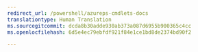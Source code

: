 ```yaml
---
redirect_url: /powershell/azureps-cmdlets-docs
translationtype: Human Translation
ms.sourcegitcommit: dcda8b30adde930ab373a087d6955b900365c4cc
ms.openlocfilehash: 6d5e4ec79ebfdf921f84e1ce1bd8de2374bd90f2

---
```




<!--HONumber=Dec16_HO2-->


